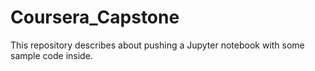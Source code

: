 # Coursera_Capstone
This repository describes about pushing a Jupyter notebook with some sample code inside. 
